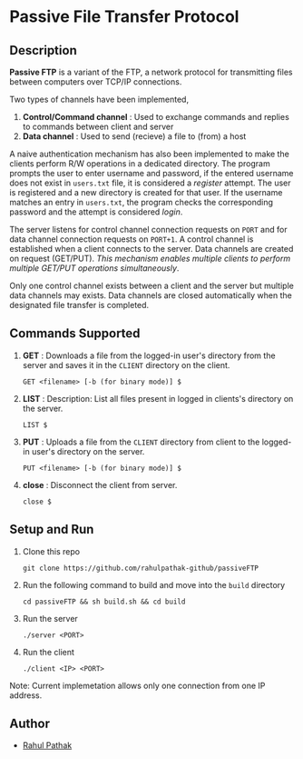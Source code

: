 # Passive File Transfer Protocol

## Description

**Passive FTP** is a variant of the FTP, a network protocol for transmitting files between computers over TCP/IP connections.

Two types of channels have been implemented,

1. **Control/Command channel** : Used to exchange commands and replies to commands between client and server
2. **Data channel** : Used to send (recieve) a file to (from) a host

A naive authentication mechanism has also been implemented to make the clients perform R/W operations in a dedicated directory. The program prompts the user to enter username and password, if the entered username does not exist in `users.txt` file, it is considered a _register_ attempt. The user is registered and a new directory is created for that user. If the username matches an entry in `users.txt`, the program checks the corresponding password and the attempt is considered _login_.

The server listens for control channel connection requests on `PORT` and for data channel connection requests on `PORT+1`. A control channel is established when a client connects to the server. Data channels are created on request (GET/PUT). _This mechanism enables multiple clients to perform multiple GET/PUT operations simultaneously_.

Only one control channel exists between a client and the server but multiple data channels may exists. Data channels are closed automatically when the designated file transfer is completed.

## Commands Supported

1. **GET** : Downloads a file from the logged-in user's directory from the server and saves it in the `CLIENT` directory on the client.

   `GET <filename> [-b (for binary mode)] $`

2. **LIST** : Description: List all files present in logged in clients's directory on the server.

   `LIST $`

3. **PUT** : Uploads a file from the `CLIENT` directory from client to the logged-in user's directory on the server.

   `PUT <filename> [-b (for binary mode)] $`

4. **close** : Disconnect the client from server.

   `close $`

## Setup and Run

1. Clone this repo

   `git clone https://github.com/rahulpathak-github/passiveFTP`

2. Run the following command to build and move into the `build` directory

   `cd passiveFTP && sh build.sh && cd build`

3. Run the server

   `./server <PORT>`

4. Run the client

   `./client <IP> <PORT>`

Note: Current implemetation allows only one connection from one IP address.

## Author

- [Rahul Pathak](https://github.com/rahulpathak-github)
